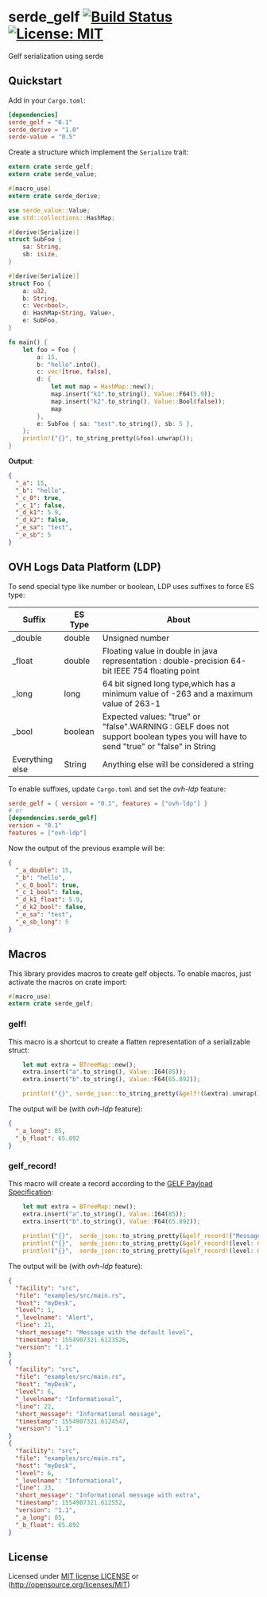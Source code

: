 # serde_gelf [![Build Status](https://travis-ci.org/cdumay/rust-serde_gelf.svg?branch=master)](https://travis-ci.org/cdumay/rust-serde_gelf) [![License: MIT](https://img.shields.io/badge/License-MIT-brightgreen.svg)](./LICENSE)

Gelf serialization using serde

## Quickstart

Add in your `Cargo.toml`:
```toml
[dependencies]
serde_gelf = "0.1"
serde_derive = "1.0"
serde-value = "0.5"
```

Create a structure which implement the `Serialize` trait: 
```rust
extern crate serde_gelf;
extern crate serde_value;

#[macro_use]
extern crate serde_derive;

use serde_value::Value;
use std::collections::HashMap;

#[derive(Serialize)]
struct SubFoo {
    sa: String,
    sb: isize,
}

#[derive(Serialize)]
struct Foo {
    a: u32,
    b: String,
    c: Vec<bool>,
    d: HashMap<String, Value>,
    e: SubFoo,
}

fn main() {
    let foo = Foo {
        a: 15,
        b: "hello".into(),
        c: vec![true, false],
        d: {
            let mut map = HashMap::new();
            map.insert("k1".to_string(), Value::F64(5.9));
            map.insert("k2".to_string(), Value::Bool(false));
            map
        },
        e: SubFoo { sa: "test".to_string(), sb: 5 },
    };
    println!("{}", to_string_pretty(&foo).unwrap());
}
```
**Output**:
```json
{
  "_a": 15,
  "_b": "hello",
  "_c_0": true,
  "_c_1": false,
  "_d_k1": 5.9,
  "_d_k2": false,
  "_e_sa": "test",
  "_e_sb": 5
}
```

## OVH Logs Data Platform (LDP)

To send special type like number or boolean, LDP uses suffixes to force ES type:

| Suffix            | ES Type  | About                                                                                                                              |
|-------------------|----------|------------------------------------------------------------------------------------------------------------------------------------|
| _double           | double   | Unsigned number                                                                                                                    |
| _float            | double   | Floating value in double in java representation : double-precision 64-bit IEEE 754 floating point                                  |
| _long             | long     | 64 bit signed long type,which has a minimum value of -263 and a maximum value of 263-1                                             |
| _bool             | boolean  | Expected values: "true" or "false".WARNING : GELF does not support boolean types you will have to send "true" or "false" in String |
| Everything else   | String   | Anything else will be considered a string                                                                                          |

To enable suffixes, update `Cargo.toml` and set the *ovh-ldp* feature:
```toml
serde_gelf = { version = "0.1", features = ["ovh-ldp"] }
# or
[dependencies.serde_gelf]
version = "0.1"
features = ["ovh-ldp"]
```
Now the output of the previous example will be:
```json
{
  "_a_double": 15,
  "_b": "hello",
  "_c_0_bool": true,
  "_c_1_bool": false,
  "_d_k1_float": 5.9,
  "_d_k2_bool": false,
  "_e_sa": "test",
  "_e_sb_long": 5
}
```

## Macros

This library provides macros to create gelf objects. To enable macros, just activate the macros on crate import:

```rust
#[macro_use]
extern crate serde_gelf;
```

### gelf!

This macro is a shortcut to create a flatten representation of a serializable struct:

```rust
    let mut extra = BTreeMap::new();
    extra.insert("a".to_string(), Value::I64(85));
    extra.insert("b".to_string(), Value::F64(65.892));

    println!("{}", serde_json::to_string_pretty(&gelf!(&extra).unwrap()).unwrap());
```
The output will be (with _ovh-ldp_ feature):
```json
{
  "_a_long": 85,
  "_b_float": 65.892
}
```

### gelf_record!

This macro will create a record according to the [GELF Payload Specification](http://docs.graylog.org/en/3.0/pages/gelf.html#gelf-payload-specification):

```rust
    let mut extra = BTreeMap::new();
    extra.insert("a".to_string(), Value::I64(85));
    extra.insert("b".to_string(), Value::F64(65.892));
    
    println!("{}",  serde_json::to_string_pretty(&gelf_record!("Message with the default level")).unwrap());
    println!("{}",  serde_json::to_string_pretty(&gelf_record!(level: GelfLevel::Informational, "Informational message")).unwrap());
    println!("{}",  serde_json::to_string_pretty(&gelf_record!(level: GelfLevel::Informational, extra: &extra, "Informational message with extra")).unwrap());
```
The output will be (with _ovh-ldp_ feature):
```json
{
  "facility": "src",
  "file": "examples/src/main.rs",
  "host": "myDesk",
  "level": 1,
  "_levelname": "Alert",
  "line": 21,
  "short_message": "Message with the default level",
  "timestamp": 1554907321.6123526,
  "version": "1.1"
}
{
  "facility": "src",
  "file": "examples/src/main.rs",
  "host": "myDesk",
  "level": 6,
  "_levelname": "Informational",
  "line": 22,
  "short_message": "Informational message",
  "timestamp": 1554907321.6124547,
  "version": "1.1"
}
{
  "facility": "src",
  "file": "examples/src/main.rs",
  "host": "myDesk",
  "level": 6,
  "_levelname": "Informational",
  "line": 23,
  "short_message": "Informational message with extra",
  "timestamp": 1554907321.612552,
  "version": "1.1",
  "_a_long": 85,
  "_b_float": 65.892
}
```

## License

Licensed under [MIT license LICENSE](./LICENSE) or (http://opensource.org/licenses/MIT)